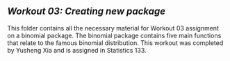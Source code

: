 ***Workout 03: Creating new package***
-----

This folder contains all the necessary material for Workout 03 assignment on a binomial package. 
The binomial package contains five main functions that relate to the famous binomial distribution. 
This workout was completed by Yusheng Xia and is assigned in Statistics 133.
